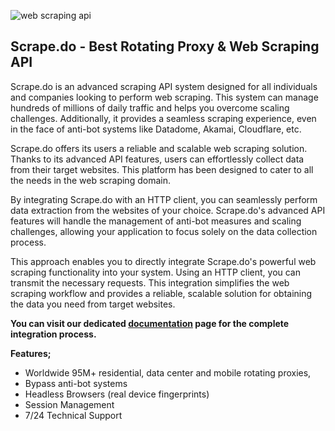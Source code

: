 ![web scraping api](https://scrape.do/images/scrape-logo.svg)
## Scrape.do - Best Rotating Proxy & Web Scraping API


Scrape.do is an advanced scraping API system designed for all individuals and companies looking to perform web scraping. This system can manage hundreds of millions of daily traffic and helps you overcome scaling challenges. Additionally, it provides a seamless scraping experience, even in the face of anti-bot systems like Datadome, Akamai, Cloudflare, etc.

Scrape.do offers its users a reliable and scalable web scraping solution. Thanks to its advanced API features, users can effortlessly collect data from their target websites. This platform has been designed to cater to all the needs in the web scraping domain.

By integrating Scrape.do with an HTTP client, you can seamlessly perform data extraction from the websites of your choice. Scrape.do's advanced API features will handle the management of anti-bot measures and scaling challenges, allowing your application to focus solely on the data collection process.

This approach enables you to directly integrate Scrape.do's powerful web scraping functionality into your system. Using an HTTP client, you can transmit the necessary requests. This integration simplifies the web scraping workflow and provides a reliable, scalable solution for obtaining the data you need from target websites.

**You can visit our dedicated [documentation](https://scrape.do/documentation) page for the complete integration process.**

**Features;**
- Worldwide 95M+ residential, data center and mobile rotating proxies,
- Bypass anti-bot systems
- Headless Browsers (real device fingerprints)
- Session Management
- 7/24 Technical Support

